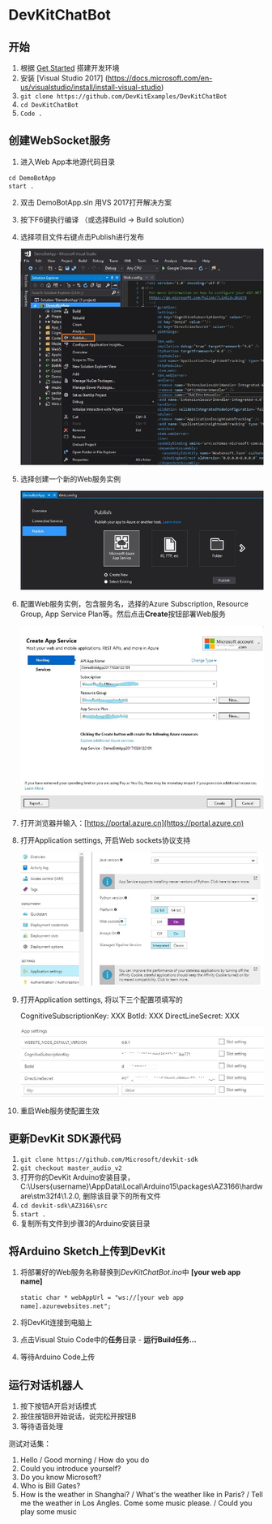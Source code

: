 # DevKitChatBot

## 开始
1. 根据 [Get Started](https://microsoft.github.io/azure-iot-developer-kit/docs/get-started/) 搭建开发环境
1. 安装 [Visual Studio 2017] (https://docs.microsoft.com/en-us/visualstudio/install/install-visual-studio)
1. `git clone https://github.com/DevKitExamples/DevKitChatBot`
1. `cd DevKitChatBot`
1. `Code .`

## 创建WebSocket服务
1. 进入Web App本地源代码目录
```
cd DemoBotApp
start .
```

2. 双击 DemoBotApp.sln 用VS 2017打开解决方案
3. 按下F6键执行编译 （或选择Build -> Build solution）
4. 选择项目文件右键点击Publish进行发布

    ![Publish Web App](images/publish-1.jpg)

5. 选择创建一个新的Web服务实例

    ![Publish Web App](images/publish-2.jpg)

6. 配置Web服务实例，包含服务名，选择的Azure Subscription, Resource Group, App Service Plan等。然后点击**Create**按钮部署Web服务

    ![Publish Web App](images/publish-3.jpg)

7. 打开浏览器并输入：[https://portal.azure.cn](https://portal.azure.cn)

8. 打开Application settings, 开启Web sockets协议支持

    ![Publish Web App](images/publish-4.jpg)
9. 打开Application settings, 将以下三个配置项填写的

    CognitiveSubscriptionKey: XXX
    BotId: XXX
    DirectLineSecret: XXX

    ![Publish Web App](images/publish-5.jpg)

10. 重启Web服务使配置生效

## 更新DevKit SDK源代码

1. `git clone https://github.com/Microsoft/devkit-sdk`
2. `git checkout master_audio_v2`
3. 打开你的DevKit Arduino安装目录，C:\Users\{username}\AppData\Local\Arduino15\packages\AZ3166\hardware\stm32f4\1.2.0, 删除该目录下的所有文件
4. `cd devkit-sdk\AZ3166\src`
5. `start .`
6. 复制所有文件到步骤3的Arduino安装目录

## 将Arduino Sketch上传到DevKit

1. 将部署好的Web服务名称替换到*DevKitChatBot.ino*中 **[your web app name]**
   
   `static char * webAppUrl = "ws://[your web app name].azurewebsites.net";`

1. 将DevKit连接到电脑上
1. 点击Visual Stuio Code中的**任务**目录 - **运行Build任务…**
1. 等待Arduino Code上传

## 运行对话机器人
1. 按下按钮A开启对话模式
2. 按住按钮B开始说话，说完松开按钮B
3. 等待语音处理

测试对话集：
1. Hello / Good morning / How do you do
2. Could you introduce yourself?
3. Do you know Microsoft?
4. Who is Bill Gates?
5. How is the weather in Shanghai? / What's the weather like in Paris? / Tell me the weather in Los Angles.
Come some music please. / Could you play some music